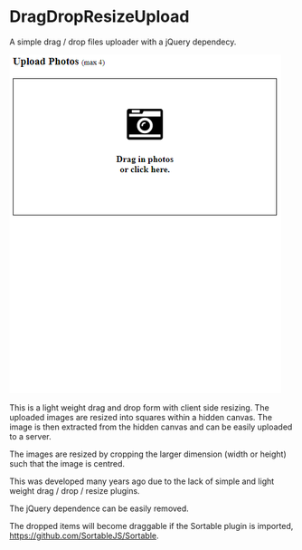 # DragDropResizeUpload
A simple drag / drop files uploader with a jQuery dependecy.

![Example](DragDrop.gif)

This is a light weight drag and drop form with client side resizing. The uploaded images are resized into squares within a hidden canvas.
The image is then extracted from the hidden canvas and can be easily uploaded to a server.

The images are resized by cropping the larger dimension (width or height) such that the image is centred.

This was developed many years ago due to the lack of simple and light weight drag / drop / resize plugins.

The jQuery dependence can be easily removed.

The dropped items will become draggable if the Sortable plugin is imported, https://github.com/SortableJS/Sortable.
